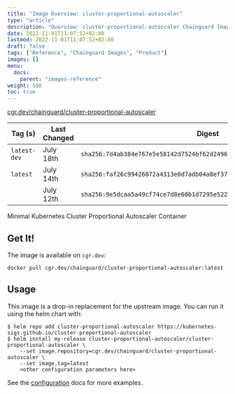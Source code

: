 ```yaml
---
title: "Image Overview: cluster-proportional-autoscaler"
type: "article"
description: "Overview: cluster-proportional-autoscaler Chainguard Image"
date: 2022-11-01T11:07:52+02:00
lastmod: 2022-11-01T11:07:52+02:00
draft: false
tags: ["Reference", "Chainguard Images", "Product"]
images: []
menu:
  docs:
    parent: "images-reference"
weight: 500
toc: true
---
```


[cgr.dev/chainguard/cluster-proportional-autoscaler](https://github.com/chainguard-images/images/tree/main/images/cluster-proportional-autoscaler)

| Tag (s)       | Last Changed | Digest                                                                    |
|---------------|--------------|---------------------------------------------------------------------------|
|  `latest-dev` | July 18th    | `sha256:7d4ab384e767e5e58142d7524bf62d24961e7673c12cabb61974b6f472ffc88e` |
|  `latest`     | July 14th    | `sha256:faf26c99426072a4313e0d7adb04a8ef3752be3b2bb6959b485be6c48666883b` |
|               | July 12th    | `sha256:9e5dcaa5a49cf74ce7d8e60b1d7295e52257567243d93d98105b7dd09f2db37c` |



Minimal Kubernetes Cluster Proportional Autoscaler Container

## Get It!

The image is available on `cgr.dev`:

```
docker pull cgr.dev/chainguard/cluster-proportional-autoscaler:latest
```

## Usage

This image is a drop-in replacement for the upstream image.
You can run it using the helm chart with:

```shell
$ helm repo add cluster-proportional-autoscaler https://kubernetes-sigs.github.io/cluster-proportional-autoscaler
$ helm install my-release cluster-proportional-autoscaler/cluster-proportional-autoscaler \
    --set image.repository=cgr.dev/chainguard/cluster-proportional-autoscaler \
    --set image.tag=latest
    <other configuration parameters here>
```

See the [configuration](https://github.com/kubernetes-sigs/cluster-proportional-autoscaler/tree/master/charts/cluster-proportional-autoscaler) docs for more examples.

